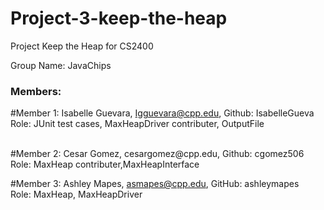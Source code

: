 # Project-3-keep-the-heap
Project Keep the Heap for CS2400

Group Name: JavaChips <br>
### Members:
#Member 1: Isabelle Guevara, Igguevara@cpp.edu, Github: IsabelleGueva<br>
Role: JUnit test cases, MaxHeapDriver contributer, OutputFile

<br>
#Member 2: Cesar Gomez, cesargomez@cpp.edu, Github: cgomez506<br>
Role: MaxHeap contributer,MaxHeapInterface
<br>

#Member 3: Ashley Mapes, asmapes@cpp.edu, GitHub: ashleymapes<br>
Role: MaxHeap, MaxHeapDriver
